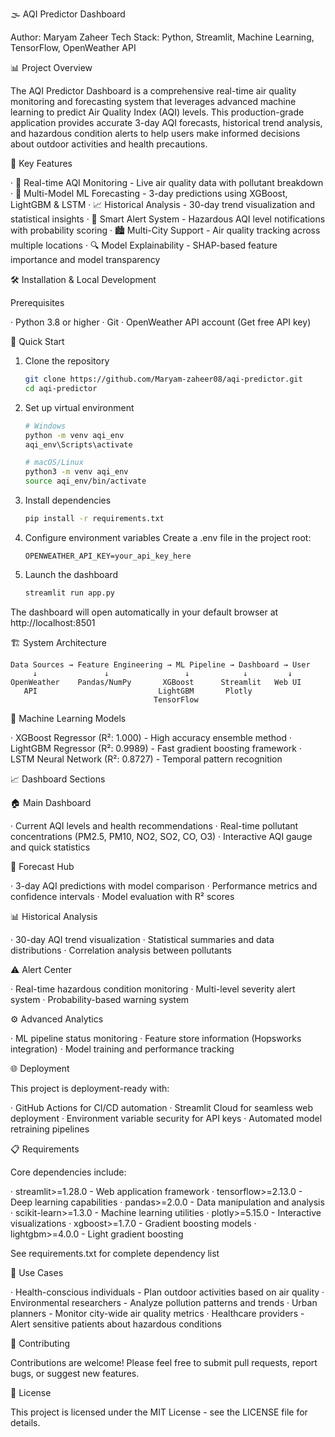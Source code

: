 🌫️ AQI Predictor Dashboard

Author: Maryam Zaheer
Tech Stack: Python, Streamlit, Machine Learning, TensorFlow, OpenWeather API


📊 Project Overview

The AQI Predictor Dashboard is a comprehensive real-time air quality monitoring and forecasting system that leverages advanced machine learning to predict Air Quality Index (AQI) levels. This production-grade application provides accurate 3-day AQI forecasts, historical trend analysis, and hazardous condition alerts to help users make informed decisions about outdoor activities and health precautions.

🎯 Key Features

· 🔴 Real-time AQI Monitoring - Live air quality data with pollutant breakdown
· 🤖 Multi-Model ML Forecasting - 3-day predictions using XGBoost, LightGBM & LSTM
· 📈 Historical Analysis - 30-day trend visualization and statistical insights
· 🚨 Smart Alert System - Hazardous AQI level notifications with probability scoring
· 🏙️ Multi-City Support - Air quality tracking across multiple locations
· 🔍 Model Explainability - SHAP-based feature importance and model transparency


🛠️ Installation & Local Development

Prerequisites

· Python 3.8 or higher
· Git
· OpenWeather API account (Get free API key)

🚀 Quick Start

1. Clone the repository
   ```bash
   git clone https://github.com/Maryam-zaheer08/aqi-predictor.git
   cd aqi-predictor
   ```
2. Set up virtual environment
   ```bash
   # Windows
   python -m venv aqi_env
   aqi_env\Scripts\activate
   
   # macOS/Linux
   python3 -m venv aqi_env
   source aqi_env/bin/activate
   ```
3. Install dependencies
   ```bash
   pip install -r requirements.txt
   ```
4. Configure environment variables
   Create a .env file in the project root:
   ```env
   OPENWEATHER_API_KEY=your_api_key_here
   ```
5. Launch the dashboard
   ```bash
   streamlit run app.py
   ```

The dashboard will open automatically in your default browser at http://localhost:8501

🏗️ System Architecture

```
Data Sources → Feature Engineering → ML Pipeline → Dashboard → User
     ↓               ↓                 ↓            ↓         ↓
OpenWeather    Pandas/NumPy       XGBoost      Streamlit   Web UI
   API                           LightGBM       Plotly
                                TensorFlow
```

🤖 Machine Learning Models

· XGBoost Regressor (R²: 1.000) - High accuracy ensemble method
· LightGBM Regressor (R²: 0.9989) - Fast gradient boosting framework
· LSTM Neural Network (R²: 0.8727) - Temporal pattern recognition

📈 Dashboard Sections

🏠 Main Dashboard

· Current AQI levels and health recommendations
· Real-time pollutant concentrations (PM2.5, PM10, NO2, SO2, CO, O3)
· Interactive AQI gauge and quick statistics

🔮 Forecast Hub

· 3-day AQI predictions with model comparison
· Performance metrics and confidence intervals
· Model evaluation with R² scores

📊 Historical Analysis

· 30-day AQI trend visualization
· Statistical summaries and data distributions
· Correlation analysis between pollutants

⚠️ Alert Center

· Real-time hazardous condition monitoring
· Multi-level severity alert system
· Probability-based warning system

⚙️ Advanced Analytics

· ML pipeline status monitoring
· Feature store information (Hopsworks integration)
· Model training and performance tracking

🌐 Deployment

This project is deployment-ready with:

· GitHub Actions for CI/CD automation
· Streamlit Cloud for seamless web deployment
· Environment variable security for API keys
· Automated model retraining pipelines

📋 Requirements

Core dependencies include:

· streamlit>=1.28.0 - Web application framework
· tensorflow>=2.13.0 - Deep learning capabilities
· pandas>=2.0.0 - Data manipulation and analysis
· scikit-learn>=1.3.0 - Machine learning utilities
· plotly>=5.15.0 - Interactive visualizations
· xgboost>=1.7.0 - Gradient boosting models
· lightgbm>=4.0.0 - Light gradient boosting

See requirements.txt for complete dependency list

🎯 Use Cases

· Health-conscious individuals - Plan outdoor activities based on air quality
· Environmental researchers - Analyze pollution patterns and trends
· Urban planners - Monitor city-wide air quality metrics
· Healthcare providers - Alert sensitive patients about hazardous conditions

🤝 Contributing

Contributions are welcome! Please feel free to submit pull requests, report bugs, or suggest new features.

📄 License

This project is licensed under the MIT License - see the LICENSE file for details.
